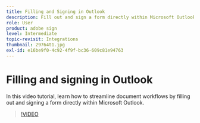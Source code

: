 ```yaml
---
title: Filling and Signing in Outlook
description: Fill out and sign a form directly within Microsoft Outlook
role: User
product: adobe sign
level: Intermediate
topic-revisit: Integrations
thumbnail: 29764t1.jpg
exl-id: e16be9f0-4c92-4f9f-bc36-609c81e94763
---
```

# Filling and signing in Outlook

In this video tutorial, learn how to streamline document workflows by filling out and signing a form directly within Microsoft Outlook.

>[!VIDEO](https://video.tv.adobe.com/v/29764t1?hidetitle=true)
